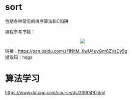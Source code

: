 # sort
包括各种常见的排序算法和C陷阱



编程参考书籍：  
<div align=center><img src="https://github.com/qingcheng12/Universal-function/blob/master/image/%E4%B9%A6%E7%B1%8D.png" /></div>

链接：https://pan.baidu.com/s/1NitM_XwU4uyGnr6ZVsDy5g   
提取码：hqgs 

# 算法学习
https://www.dotcpp.com/course/ds/200049.html


